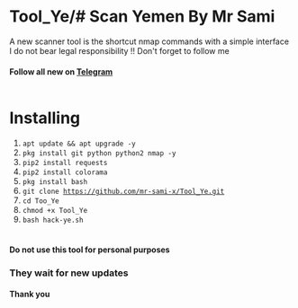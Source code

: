 # Tool_Ye/# Scan Yemen By Mr Sami
A new scanner tool is the shortcut nmap commands with a simple interface
I do not bear legal responsibility !!
Don't forget to follow me
#### Follow all new on [Telegram](https://t.me/Hack_4x)
<img scr="https://c.top4top.io/p_229057adp1.jpg">

# Installing
1. <code>apt update && apt upgrade -y</code>
2. <code>pkg install git python python2 nmap -y</code>
3. <code>pip2 install requests </code>
4. <code>pip2 install colorama </code>
5. <code>pkg install bash </code>
6. <code>git clone https://github.com/mr-sami-x/Tool_Ye.git</code>
7. <code>cd Too_Ye</code>
8. <code>chmod +x Tool_Ye </code>
9. <code>bash hack-ye.sh</code><br><br>


#### Do not use this tool for personal purposes
### They wait for new updates
#### Thank you
